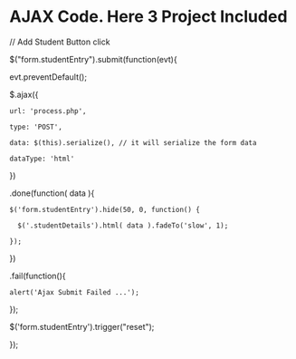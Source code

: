 # AJAX Code. Here 3 Project Included

// Add Student Button click

$("form.studentEntry").submit(function(evt){

  evt.preventDefault();

  $.ajax({

    url: 'process.php',

    type: 'POST',

    data: $(this).serialize(), // it will serialize the form data

    dataType: 'html'

  })

  .done(function( data ){

    $('form.studentEntry').hide(50, 0, function() {

      $('.studentDetails').html( data ).fadeTo('slow', 1);

    });

  })

  .fail(function(){

    alert('Ajax Submit Failed ...');

  });

  $('form.studentEntry').trigger("reset");

});
